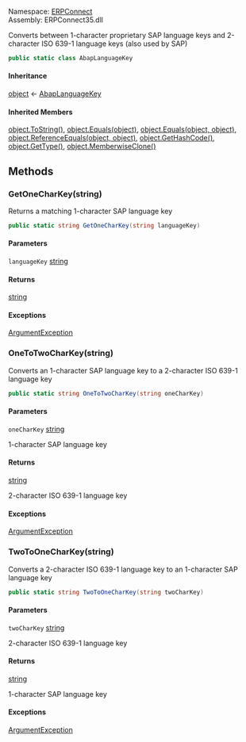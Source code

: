 
Namespace: [ERPConnect](index.md)  
Assembly: ERPConnect35.dll  

Converts between 1-character proprietary SAP language keys and
2-character ISO 639-1 language keys (also used by SAP)

```csharp
public static class AbapLanguageKey
```

#### Inheritance

[object](https://learn.microsoft.com/dotnet/api/system.object) ← 
[AbapLanguageKey](ERPConnect.AbapLanguageKey.md)

#### Inherited Members

[object.ToString\(\)](https://learn.microsoft.com/dotnet/api/system.object.tostring), 
[object.Equals\(object\)](https://learn.microsoft.com/dotnet/api/system.object.equals\#system\-object\-equals\(system\-object\)), 
[object.Equals\(object, object\)](https://learn.microsoft.com/dotnet/api/system.object.equals\#system\-object\-equals\(system\-object\-system\-object\)), 
[object.ReferenceEquals\(object, object\)](https://learn.microsoft.com/dotnet/api/system.object.referenceequals), 
[object.GetHashCode\(\)](https://learn.microsoft.com/dotnet/api/system.object.gethashcode), 
[object.GetType\(\)](https://learn.microsoft.com/dotnet/api/system.object.gettype), 
[object.MemberwiseClone\(\)](https://learn.microsoft.com/dotnet/api/system.object.memberwiseclone)

## Methods

### <a id="ERPConnect_AbapLanguageKey_GetOneCharKey_System_String_"></a> GetOneCharKey\(string\)

Returns a matching 1-character SAP language key

```csharp
public static string GetOneCharKey(string languageKey)
```

#### Parameters

`languageKey` [string](https://learn.microsoft.com/dotnet/api/system.string)

#### Returns

 [string](https://learn.microsoft.com/dotnet/api/system.string)

#### Exceptions

 [ArgumentException](https://learn.microsoft.com/dotnet/api/system.argumentexception)

### <a id="ERPConnect_AbapLanguageKey_OneToTwoCharKey_System_String_"></a> OneToTwoCharKey\(string\)

Converts an 1-character SAP language key to a 2-character ISO 639-1 language key

```csharp
public static string OneToTwoCharKey(string oneCharKey)
```

#### Parameters

`oneCharKey` [string](https://learn.microsoft.com/dotnet/api/system.string)

1-character SAP language key

#### Returns

 [string](https://learn.microsoft.com/dotnet/api/system.string)

2-character ISO 639-1 language key

#### Exceptions

 [ArgumentException](https://learn.microsoft.com/dotnet/api/system.argumentexception)

### <a id="ERPConnect_AbapLanguageKey_TwoToOneCharKey_System_String_"></a> TwoToOneCharKey\(string\)

Converts a 2-character ISO 639-1 language key to an 1-character SAP language key

```csharp
public static string TwoToOneCharKey(string twoCharKey)
```

#### Parameters

`twoCharKey` [string](https://learn.microsoft.com/dotnet/api/system.string)

2-character ISO 639-1 language key

#### Returns

 [string](https://learn.microsoft.com/dotnet/api/system.string)

1-character SAP language key

#### Exceptions

 [ArgumentException](https://learn.microsoft.com/dotnet/api/system.argumentexception)

